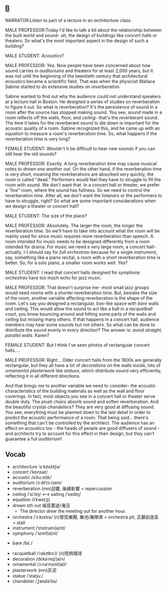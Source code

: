 ## [B](https://img.kmf.com/toefl/listening/audio/045daaeca08b0c039cf0d5a07d7d499f.mp3)

NARRATOR:Listen to part of a lecture in an *architecture* class.

MALE PROFESSOR:Today I'd like to talk a bit about the relationship between the built world and sound- uh, the design of buildings like *concert halls* or theaters. So what's the most important aspect in the design of such a building?

MALE STUDENT: *Acoustics*?

MALE PROFESSOR: Yes. Now people have been concerned about how sound carries in *auditoriums* and theaters for at least 2,000 years, but it was not until the beginning of the twentieth century that architectural *acoustics* became a scientific field. That was when the physicist Wallace Sabine started to do extensive studies on *reverberation*.

Sabine wanted to find out why the audience could not understand speakers at a lecture hall in Boston. He designed a series of studies on reverberation to figure it out. So what is reverberation? It's the persistence of sound in a room after the source has stopped making sound. You see, sound made in a room reflects off the walls, floor, and *ceiling*- that's the reverberant sound. The time it takes for the reverberant sound to die down is important for the acoustic quality of a room. Sabine recognized this, and he came up with an *equation* to measure a room's reverberation time. So, what happens if the reverberation time is very long?

FEMALE STUDENT: Wouldn't it be difficult to hear new sounds if you can still hear the old sounds?

MALE PROFESSOR: Exactly. A long reverberation time may cause musical notes to *drown one another out*. On the other hand, if the reverberation time is very short, meaning the reverberations are absorbed very quickly, the room is called "dead." Performers would feel they have to struggle to fill the room with sound. We don't want that. In a concert hall or theater, we prefer a *"live"* room, where the sound has fullness. So we need to control the reverberation time. After all, we don't want the listeners or the performers to have to struggle, right? So what are some important considerations when we design a theater or concert hall?

MALE STUDENT: The size of the place?

MALE PROFESSOR: Absolutely. The larger the room, the longer the reverberation time. So we'll have to take into account what the room will be mainly used for since music requires more reverberation than speech. A room intended for music needs to be designed differently from a room intended for drama. For music we need a very large room, a concert hall- actually, I-I should say for *full orchestras*-because for a single *instrument*, say, something like a piano recital, a room with a short reverberation time is better. So, for a solo piano, a smaller room works well. Yes?

MALE STUDENT: I read that concert halls designed for *symphony orchestras* have too much echo for jazz music.

MALE PROFESSOR: That doesn't surprise me- most small jazz groups would need rooms with a shorter reverberation time. But, besides the size of the room, another variable affecting reverberation is the shape of the room. Let's say you designed a rectangular, box-like space with *bare* walls and ceiling. This would allow the sound to act like a ball in a *racquetball* court, you know bouncing around and hitting some parts of the walls and ceiling but missing many others. If that happens in a concert hall, audience members may hear some sounds but not others. So what can be done to distribute the sound evenly in every direction? The answer is: *avoid straight, parallel walls*. Karen?

FEMALE STUDENT: But I think I've seen photos of rectangular concert halls....

MALE PROFESSOR: Right... Older concert halls from the 1800s are generally rectangular, but they all have a lot of *decorations* on the walls inside, lots of *ornamental* *plasterwork* like *statues*, which distribute sound very efficiently, reflecting it in all different directions.

And that brings me to another variable we need to consider- the acoustic characteristics of the building materials as well as the wall and floor coverings. In fact, most objects you see in a concert hall or theater serve double duty. The *plush* chairs absorb sound and soften reverberation. And the beautiful crystal *chandeliers*? They are very good at diffusing sound. You see, everything must be planned down to the last detail in order to predict the acoustic performance of a room. That being said... there's something that can't be controlled by the architect. The audience has an effect on acoustics too - the heads of people are good diffusers of sound - and architects try to account for this effect in their design, but they can't guarantee a full *auditorium*!

## Vocab
- architecture ˈɑːkɪtɛktʃə/ 
- concert /ˈkɒnsət/ 
- acoustic /əˈkuːstɪk/ 
- auditorium /ɔːdɪˈtɔːrɪəm/ 
- reverberation (mn)迴響, 後續影響 = repercussion
- ceiling /ˈsiːlɪŋ/ <--> sailing /ˈseɪlɪŋ/ 
- equation /ɪˈkweɪʒ(
- drown sth out 噪音蓋過/淹沒
	- The director drew the meeting out for another hour.
- orchestra /ˈɔːkɪstrə/ (n)管弦樂團, 樂池/樂隊席 = orchestra pit, 正廳前座區 = stall
- instrument /ˈɪnstrʊm(ə)nt/ 
- symphony /ˈsɪmf(ə)ni/ 
+ bare /bɛː/ 
- racquetball /ˈrakɪtbɔːl/ (n)短柄墻球
- decoration /dɛkəˈreɪʃ(ə)n/ 
- ornamental /ɔːnəˈmɛnt(ə)l/ 
- plasterwork (mn)灰泥
- statue /ˈstatjuː/ 
- chandelier /ˌʃandəˈlɪə/ 